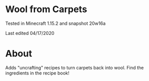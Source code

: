 # Wool from Carpets

Tested in Minecraft 1.15.2 and snapshot 20w16a

Last edited 04/17/2020

# About

Adds "uncrafting" recipes to turn carpets back into wool.  Find the ingredients in the recipe book!
